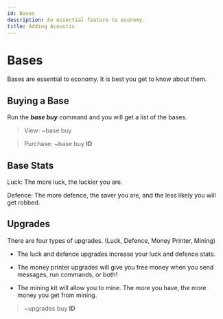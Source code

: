 ```yaml
---
id: Bases
description: An essential feature to economy.
title: Adding Acoustic
---
```


# Bases

Bases are essential to economy. It is best you get to know about them.

## Buying a Base

Run the ***base buy*** command and you will get a list of the bases.

> View: ~base buy

> Purchase: ~base buy **ID**

## Base Stats

Luck: The more luck, the luckier you are.

Defence: The more defence, the saver you are, and the less likely you will get robbed.

## Upgrades

There are four types of upgrades. (Luck, Defence, Money Printer, Mining)

- The luck and defence upgrades increase your luck and defence stats.

- The money printer upgrades will give you free money when you send messages, run commands, or both!

- The mining kit will allow you to mine. The more you have, the more money you get from mining.

> ~upgrades buy **ID**